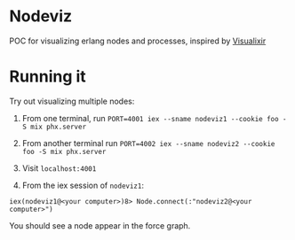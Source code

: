 # Nodeviz

POC for visualizing erlang nodes and processes, inspired by [Visualixir](https://github.com/koudelka/visualixir)

# Running it

Try out visualizing multiple nodes:

1. From one terminal, run `PORT=4001 iex --sname nodeviz1 --cookie foo -S mix phx.server`

2. From another terminal run `PORT=4002 iex --sname nodeviz2 --cookie foo -S mix phx.server`

3. Visit `localhost:4001`

4. From the iex session of `nodeviz1`:

```
iex(nodeviz1@<your computer>)8> Node.connect(:"nodeviz2@<your computer>")
```

You should see a node appear in the force graph.
